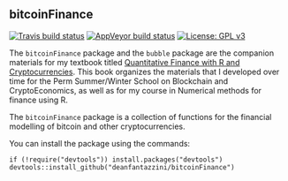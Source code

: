 ## bitcoinFinance

[![Travis build status](https://travis-ci.org/deanfantazzini/bitcoinFinance.svg?branch=master)](https://travis-ci.org/deanfantazzini/bitcoinFinance)
[![AppVeyor build status](https://ci.appveyor.com/api/projects/status/github/deanfantazzini/bitcoinFinance?branch=master&svg=true)](https://ci.appveyor.com/project/deanfantazzini/bitcoinFinance)
[![License: GPL v3](https://img.shields.io/badge/License-GPLv3-blue.svg)](https://www.gnu.org/licenses/gpl-3.0)

The `bitcoinFinance` package and the `bubble` package are the companion materials for my textbook titled [Quantitative Finance with R and Cryptocurrencies](https://www.amazon.com/dp/1090685319?ref_=pe_3052080_397514860). This book organizes the materials that I developed over time for the Perm Summer/Winter School on Blockchain and CryptoEconomics, as well as for my course in Numerical methods for finance using R.

The `bitcoinFinance` package is a collection of functions for the financial modelling of bitcoin and other cryptocurrencies.

You can install the package using the commands: 
``` {.r}
if (!require("devtools")) install.packages("devtools")
devtools::install_github("deanfantazzini/bitcoinFinance")
```
